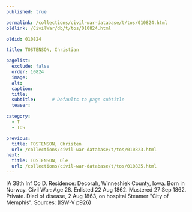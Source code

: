 ```yaml
---
published: true

permalink: /collections/civil-war-database/t/tos/010824.html
oldlink: /CivilWar/db/t/tos/010824.html

oldid: 010824

title: TOSTENSON, Christian

pagelist:
  exclude: false
  order: 10824
  image: 
  alt:
  caption:
  title:
  subtitle:      # Defaults to page subtitle
  teaser:

category: 
  - T 
  - TOS

previous:
  title: TOSTENSON, Christen
  url: /collections/civil-war-database/t/tos/010823.html  
next:
  title: TOSTENSON, Ole
  url: /collections/civil-war-database/t/tos/010825.html   
---
```

IA 38th Inf Co D. Residence: Decorah, Winneshiek County, Iowa. Born in Norway. Civil War: Age 28. Enlisted 22 Aug 1862. Mustered 27 Sep 1862. Private. Died of disease, 2 Aug 1863, on hospital Steamer &quot;City of Memphis&quot;. Sources: (ISW-V p926)